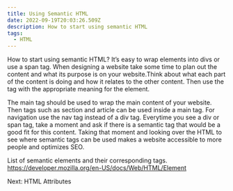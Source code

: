 ```yaml
---
title: Using Semantic HTML
date: 2022-09-19T20:03:26.509Z
description: How to start using semantic HTML
tags:
  - HTML
---
```

How to start using semantic HTML? It’s easy to wrap elements into divs or use a span tag. When designing a website take some time to plan out the content and what its purpose is on your website.Think about what each part of the content is doing and how it relates to the other content. Then use the tag with the appropriate meaning for the element.

The main tag should be used to wrap the main content of your website. Then tags such as section and article can be used inside a main tag. For navigation use the nav tag instead of a div tag. Everytime you see a div or span tag, take a moment and ask if there is a semantic tag that would be a good fit for this content. Taking that moment and looking over the HTML to see where semantic tags can be used makes a website accessible to more people and optimizes SEO. 

List of semantic elements and their corresponding tags. <https://developer.mozilla.org/en-US/docs/Web/HTML/Element>

Next: HTML Attributes